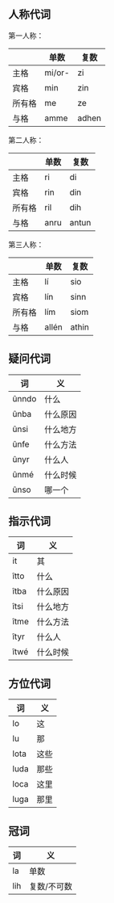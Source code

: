 ## 人称代词

第一人称：

|     | 单数     | 复数    |
|-----|--------|-------|
| 主格  | mi/or- | zi    |
| 宾格  | min    | zin   |
| 所有格 | me     | ze    |
| 与格  | amme   | adhen |


第二人称：

|     | 单数   | 复数    |
|-----|------|-------|
| 主格  | ri   | di    |
| 宾格  | rin  | din   |
| 所有格 | ril  | dih   |
| 与格  | anru | antun |


第三人称：

|     | 单数    | 复数    |
|-----|-------|-------|
| 主格  | lí    | sio   |
| 宾格  | lín   | sinn  |
| 所有格 | lím   | siom  |
| 与格  | allén | athin |

## 疑问代词

| 词     | 义    |
|-------|------|
| ûnndo | 什么   |
| ûnba  | 什么原因 |
| ûnsi  | 什么地方 |
| ûnfe  | 什么方法 |
| ûnyr  | 什么人  |
| ûnmé  | 什么时候 |
| ûnso  | 哪一个  |

## 指示代词

| 词    | 义    |
|------|------|
| it   | 其    |
| îtto | 什么   |
| îtba | 什么原因 |
| îtsi | 什么地方 |
| îtme | 什么方法 |
| îtyr | 什么人  |
| îtwé | 什么时候 |

## 方位代词
| 词    | 义  |
|------|----|
| lo   | 这  |
| lu   | 那  |
| lota | 这些 |
| luda | 那些 |
| loca | 这里 |
| luga | 那里 |

## 冠词
| 词   | 义      |
|-----|--------|
| la  | 单数     |
| lih | 复数/不可数 |
